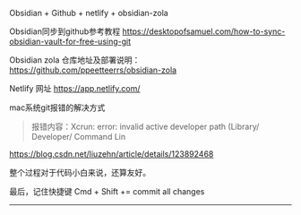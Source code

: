 Obsidian + Github + netlify + obsidian-zola

Obsidian同步到github参考教程
https://desktopofsamuel.com/how-to-sync-obsidian-vault-for-free-using-git

Obsidian zola 仓库地址及部署说明：
https://github.com/ppeetteerrs/obsidian-zola

Netlify 网址
https://app.netlify.com/

mac系统git报错的解决方式
>报错内容：Xcrun: error: invalid active developer path (Library/ Developer/ Command Lin

https://blog.csdn.net/liuzehn/article/details/123892468

整个过程对于代码小白来说，还算友好。 

最后，记住快捷键
Cmd + Shift += commit all changes

---
